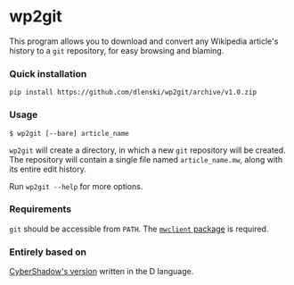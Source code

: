 wp2git
======

This program allows you to download and convert any Wikipedia article's history to a `git` repository, for easy browsing and blaming.

### Quick installation

```
pip install https://github.com/dlenski/wp2git/archive/v1.0.zip
```

### Usage

    $ wp2git [--bare] article_name

`wp2git` will create a directory, in which a new `git` repository will be created.
The repository will contain a single file named `article_name.mw`, along with its entire edit history.

Run `wp2git --help` for more options.

### Requirements

`git` should be accessible from `PATH`. The [`mwclient` package](https://github.com/mwclient/mwclient)
is required.

### Entirely based on

[CyberShadow's version](https://github.com/CyberShadow/wp2git) written in the D language.
